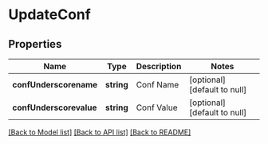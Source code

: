 # UpdateConf

## Properties
Name | Type | Description | Notes
------------ | ------------- | ------------- | -------------
**confUnderscorename** | **string** | Conf Name | [optional] [default to null]
**confUnderscorevalue** | **string** | Conf Value | [optional] [default to null]

[[Back to Model list]](../README.md#documentation-for-models) [[Back to API list]](../README.md#documentation-for-api-endpoints) [[Back to README]](../README.md)


